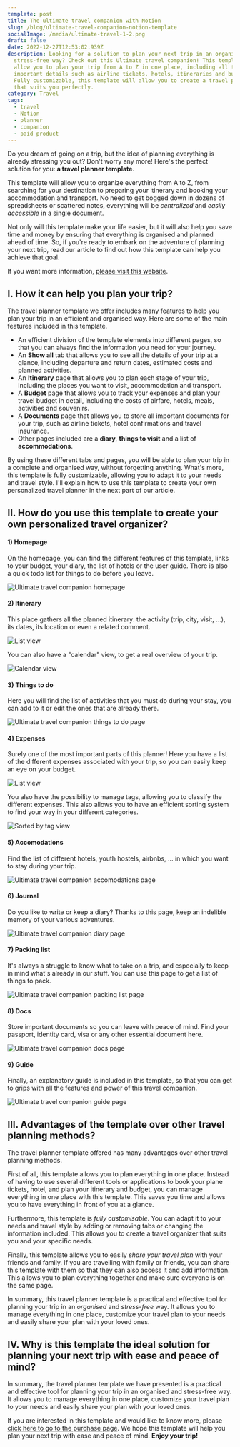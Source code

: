 ```yaml
---
template: post
title: The ultimate travel companion with Notion
slug: /blog/ultimate-travel-companion-notion-template
socialImage: /media/ultimate-travel-1-2.png
draft: false
date: 2022-12-27T12:53:02.939Z
description: Looking for a solution to plan your next trip in an organised and
  stress-free way? Check out this Ultimate travel companion! This template will
  allow you to plan your trip from A to Z in one place, including all the
  important details such as airline tickets, hotels, itineraries and budgets.
  Fully customizable, this template will allow you to create a travel planner
  that suits you perfectly.
category: Travel
tags:
  - travel
  - Notion
  - planner
  - companion
  - paid product
---
```

Do you dream of going on a trip, but the idea of planning everything is already stressing you out? Don't worry any more! Here's the perfect solution for you: **a travel planner template**.

This template will allow you to organize everything from A to Z, from searching for your destination to preparing your itinerary and booking your accommodation and transport. No need to get bogged down in dozens of spreadsheets or scattered notes, everything will be _centralized_ and _easily accessible_ in a single document.

Not only will this template make your life easier, but it will also help you save time and money by ensuring that everything is organised and planned ahead of time. So, if you're ready to embark on the adventure of planning your next trip, read our article to find out how this template can help you achieve that goal.

If you want more information, [please visit this website](https://notioncanvatemplates.gumroad.com/l/ultimatetravel-notion).

## I. How it can help you plan your trip?

The travel planner template we offer includes many features to help you plan your trip in an efficient and organised way. Here are some of the main features included in this template.

* An efficient division of the template elements into different pages, so that you can always find the information you need for your journey.
* An **Show all** tab that allows you to see all the details of your trip at a glance, including departure and return dates, estimated costs and planned activities.
* An **Itinerary** page that allows you to plan each stage of your trip, including the places you want to visit, accommodation and transport.
* A **Budget** page that allows you to track your expenses and plan your travel budget in detail, including the costs of airfare, hotels, meals, activities and souvenirs.
* A **Documents** page that allows you to store all important documents for your trip, such as airline tickets, hotel confirmations and travel insurance.
* Other pages included are a **diary**, **things to visit** and a list of **accommodations**.

By using these different tabs and pages, you will be able to plan your trip in a complete and organised way, without forgetting anything. What's more, this template is fully customizable, allowing you to adapt it to your needs and travel style. I'll explain how to use this template to create your own personalized travel planner in the next part of our article.

## II. How do you use this template to create your own personalized travel organizer?

#### 1) Homepage

On the homepage, you can find the different features of this template, links to your budget, your diary, the list of hotels or the user guide. There is also a quick todo list for things to do before you leave.

![](/media/screenshot-from-2022-12-27-15-44-00.png "Ultimate travel companion homepage")

#### 2) Itinerary

This place gathers all the planned itinerary: the activity (trip, city, visit, ...), its dates, its location or even a related comment.

![List view](/media/screenshot-from-2022-12-27-15-44-44.png "Ultimate travel companion itinerary page")

You can also have a "calendar" view, to get a real overview of your trip.

![Calendar view](/media/screenshot-from-2022-12-27-15-44-55.png "Ultimate travel companion itinerary page")

#### 3) Things to do

Here you will find the list of activities that you must do during your stay, you can add to it or edit the ones that are already there.

![](/media/screenshot-from-2022-12-27-15-45-15.png "Ultimate travel companion things to do page")

#### 4) Expenses

Surely one of the most important parts of this planner!
Here you have a list of the different expenses associated with your trip, so you can easily keep an eye on your budget.

![List view](/media/screenshot-from-2022-12-27-15-45-49.png "Ultimate travel companion expenses page")

You also have the possibility to manage tags, allowing you to classify the different expenses. This also allows you to have an efficient sorting system to find your way in your different categories.

![Sorted by tag view](/media/screenshot-from-2022-12-27-15-46-36.png "Ultimate travel companion expenses page")

#### 5) Accomodations

Find the list of different hotels, youth hostels, airbnbs, ... in which you want to stay during your trip.

![](/media/screenshot-from-2022-12-27-15-47-11.png "Ultimate travel companion accomodations page")

#### 6) Journal

Do you like to write or keep a diary?
Thanks to this page, keep an indelible memory of your various adventures.

![](/media/screenshot-from-2022-12-27-15-47-47.png "Ultimate travel companion diary page")


#### 7) Packing list

It's always a struggle to know what to take on a trip, and especially to keep in mind what's already in our stuff. You can use this page to get a list of things to pack.

![](/media/screenshot-from-2022-12-27-15-48-01.png "Ultimate travel companion packing list page")


#### 8) Docs

Store important documents so you can leave with peace of mind. Find your passport, identity card, visa or any other essential document here.

![](/media/screenshot-from-2022-12-27-15-48-13.png "Ultimate travel companion docs page")


#### 9) Guide

Finally, an explanatory guide is included in this template, so that you can get to grips with all the features and power of this travel companion.

![](/media/screenshot-from-2022-12-27-15-48-46.png "Ultimate travel companion guide page")

## III. Advantages of the template over other travel planning methods?

The travel planner template offered has many advantages over other travel planning methods.

First of all, this template allows you to plan everything in one place. Instead of having to use several different tools or applications to book your plane tickets, hotel, and plan your itinerary and budget, you can manage everything in one place with this template. This saves you time and allows you to have everything in front of you at a glance.

Furthermore, this template is _fully customisable_. You can adapt it to your needs and travel style by adding or removing tabs or changing the information included. This allows you to create a travel organizer that suits you and your specific needs.

Finally, this template allows you to easily _share your travel plan_ with your friends and family. If you are travelling with family or friends, you can share this template with them so that they can also access it and add information. This allows you to plan everything together and make sure everyone is on the same page.

In summary, this travel planner template is a practical and effective tool for planning your trip in an _organised_ and _stress-free_ way. It allows you to manage everything in one place, customize your travel plan to your needs and easily share your plan with your loved ones.

## IV. Why is this template the ideal solution for planning your next trip with ease and peace of mind?

In summary, the travel planner template we have presented is a practical and effective tool for planning your trip in an organised and stress-free way. It allows you to manage everything in one place, customize your travel plan to your needs and easily share your plan with your loved ones.

If you are interested in this template and would like to know more, please [click here to go to the purchase page](https://notioncanvatemplates.gumroad.com/l/ultimatetravel-notion). We hope this template will help you plan your next trip with ease and peace of mind. **Enjoy your trip!** <i class="fas fa-plane"></i>
